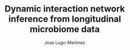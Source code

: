 ---
paperId: 3
author: Jose Lugo-Martinez
publicationauthor: Lugo-Martinez, J.
title: Dynamic interaction network inference from longitudinal microbiome data
pdf: --
poster: Poster_Jose_Lugo
alt: --
type: Poster
topic: Applications
link: 
conference: icml
year: 2019
tags: icml-2019-np
location: California, USA
---
